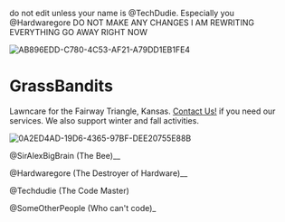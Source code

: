 do not edit unless your name is @TechDudie. Especially you @Hardwaregore DO NOT MAKE ANY CHANGES I AM REWRITING EVERYTHING GO AWAY RIGHT NOW

![AB896EDD-C780-4C53-AF21-A79DD1EB1FE4](https://user-images.githubusercontent.com/98426972/161321888-817820c0-5e99-472d-84a5-001144aa35d3.gif)
# GrassBandits

Lawncare for the Fairway Triangle, Kansas. <a class="button" href="tel:911">Contact Us!<a> if you need our services.
We also support winter and fall activities.
  
  ![0A2ED4AD-19D6-4365-97BF-DEE20755E88B](https://user-images.githubusercontent.com/98426972/161281604-29c839c2-eae6-406f-ab0b-6f4d29fc99cd.gif)


@SirAlexBigBrain (The Bee)__
  
@Hardwaregore (The Destroyer of Hardware)__

@Techdudie (The Code Master)

@SomeOtherPeople (Who can't code)_

